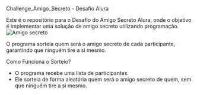 Challenge_Amigo_Secreto - Desafio Alura

Este é o repositório para o Desafio do Amigo Secreto Alura, onde o objetivo é implementar uma solução de amigo secreto utilizando programação.
![Amigo secreto](https://github.com/user-attachments/assets/01b11e7f-0f77-45dc-89e5-cdafa334ded9)

O programa sorteia quem será o amigo secreto de cada participante, garantindo que ninguém tire a si mesmo.

Como Funciona o Sorteio? 
* O programa recebe uma lista de participantes. 
* Ele sorteia de forma aleatória quem será o amigo secreto de quem, sem que ninguém tire a si mesmo.
